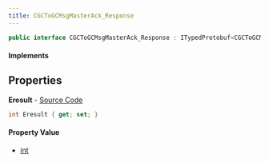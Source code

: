 ```yaml
---
title: CGCToGCMsgMasterAck_Response
---
```


```csharp
public interface CGCToGCMsgMasterAck_Response : ITypedProtobuf<CGCToGCMsgMasterAck_Response>, INativeHandle
```

#### Implements

## Properties

**Eresult** - [Source Code](https://github.com/swiftly-solution/swiftlys2/blob/main/managed/src/SwiftlyS2.Generated/Protobufs/Interfaces/CGCToGCMsgMasterAck_Response.cs#L13)

```csharp
int Eresult { get; set; }
```

#### Property Value

- [int](https://learn.microsoft.com/dotnet/api/system.int32)

